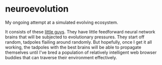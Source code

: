 # neuroevolution
My ongoing attempt at a simulated evolving ecosystem.

It consists of these [little guys](https://imgur.com/Db41amn).
They have little feedforward neural network brains that will be
subjected to evolutionary pressures. They start off random, tadpoles
flailing around randomly. But hopefully, once I get it all working, the
tadpoles with the best brains will be able to propagate themselves until
I've bred a population of relatively intelligent web browser buddies that
can traverse their environment effectively.
